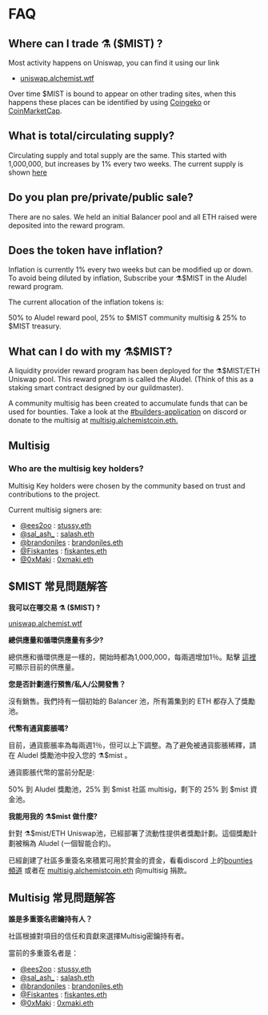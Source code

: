 # FAQ

## **Where can I trade ⚗️ \($MIST\) ?**

Most activity happens on Uniswap, you can find it using our link

* [uniswap.alchemist.wtf](http://uniswap.alchemist.wtf)

Over time $MIST is bound to appear on other trading sites, when this happens these places can be identified by using [Coingeko](https://www.coingecko.com/en/coins/alchemist) or [CoinMarketCap](https://coinmarketcap.com/currencies/alchemist/).

## **What is total/circulating supply?**

Circulating supply and total supply are the same. This started with 1,000,000, but increases by 1% every two weeks. The current supply is shown [here](https://etherscan.io/token/0x88acdd2a6425c3faae4bc9650fd7e27e0bebb7ab)

## **Do you plan pre/private/public sale?**

There are no sales. We held an initial Balancer pool and all ETH raised were deposited into the reward program.

## **Does the token have inflation?**

Inflation is currently 1% every two weeks but can be modified up or down. To avoid being diluted by inflation, Subscribe your ⚗️$MIST in the Aludel reward program.

The current allocation of the inflation tokens is:

50% to Aludel reward pool, 25% to $MIST community multisig & 25% to $MIST treasury.

## **What can I do with my ⚗️$MIST?**

A liquidity provider reward program has been deployed for the ⚗️$MIST/ETH Uniswap pool. This reward program is called the Aludel. \(Think of this as a staking smart contract designed by our guildmaster\).

A community multisig has been created to accumulate funds that can be used for bounties. Take a look at the [\#builders-application](https://discord.gg/92hQDCw25u) on discord or donate to the multisig at [multisig.alchemistcoin.eth.](https://etherscan.io/address/multisig.alchemistcoin.eth)

## **Multisig**

### **Who are the multisig key holders?**

Multisig Key holders were chosen by the community based on trust and contributions to the project.

Current multisig signers are:

* [@ees2oo](https://twitter.com/ees2oo) : [stussy.eth](https://etherscan.io/address/stussy.eth)
* [@sal\_ash\_](https://twitter.com/sal_ash_) : [salash.eth](https://etherscan.io/address/salash.eth)
* [@brandoniles](https://twitter.com/brandoniles) : [brandoniles.eth](https://etherscan.io/address/brandoniles.eth)
* [@Fiskantes](https://twitter.com/Fiskantes) : [fiskantes.eth](https://etherscan.io/address/fiskantes.eth)
* [@0xMaki](https://twitter.com/0xMaki) : [0xmaki.eth](https://etherscan.io/address/0xmaki.eth)



## **$MIST 常見問題解答**

**我可以在哪交易 ⚗️ \($MIST\) ?**

[uniswap.alchemist.wtf](http://uniswap.alchemist.wtf)

**總供應量和循環供應量有多少?**

總供應和循環供應是一樣的，開始時都為1,000,000，每兩週增加1％。點擊 [這裡](https://etherscan.io/token/0x88acdd2a6425c3faae4bc9650fd7e27e0bebb7ab)可顯示目前的供應量。

**您是否計劃進行預售/私人/公開發售？**

沒有銷售。我們持有一個初始的 Balancer 池，所有籌集到的 ETH 都存入了獎勵池。

**代幣有通貨膨脹嗎?**

目前，通貨膨脹率為每兩週1％，但可以上下調整。為了避免被通貨膨脹稀釋，請在 Aludel 獎勵池中投入您的 ⚗️$mist 。

通貨膨脹代幣的當前分配是:

50% 到 Aludel 獎勵池，25% 到 $mist 社區 multisig，剩下的 25% 到 $mist 資金池。

**我能用我的 ⚗️$mist 做什麼?**

針對 ⚗️$mist/ETH Uniswap池，已經部署了流動性提供者獎勵計劃。這個獎勵計劃被稱為 Aludel \(一個智能合約\)。

已經創建了社區多重簽名來積累可用於賞金的資金，看看discord 上的[bounties 頻道](https://discord.gg/92hQDCw25u) 或者在 [multisig.alchemistcoin.eth](https://etherscan.io/address/multisig.alchemistcoin.eth) 向multisig 捐款。

## **Multisig 常見問題解答**

**誰是多重簽名密鑰持有人？**

社區根據對項目的信任和貢獻來選擇Multisig密鑰持有者。

當前的多重簽名者是：

* [@ees2oo](https://twitter.com/ees2oo) : [stussy.eth](https://etherscan.io/address/stussy.eth)
* [@sal_ash_](https://twitter.com/sal_ash_) : [salash.eth](https://etherscan.io/address/salash.eth)
* [@brandoniles](https://twitter.com/brandoniles) : [brandoniles.eth](https://etherscan.io/address/brandoniles.eth)
* [@Fiskantes](https://twitter.com/Fiskantes) : [fiskantes.eth](https://etherscan.io/address/fiskantes.eth)
* [@0xMaki](https://twitter.com/0xMaki) : [0xmaki.eth](https://etherscan.io/address/0xmaki.eth)



